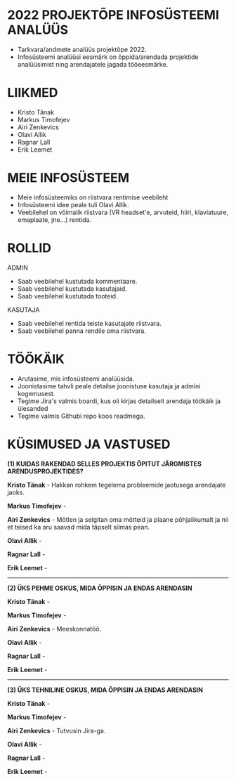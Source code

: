 # 2022 PROJEKTÕPE INFOSÜSTEEMI ANALÜÜS
- Tarkvara/andmete analüüs projektõpe 2022.
- Infosüsteemi analüüsi eesmärk on õppida/arendada projektide analüüsimist ning arendajatele jagada tööeesmärke.

# LIIKMED
- Kristo Tänak
- Markus Timofejev
- Airi Zenkevics
- Olavi Allik
- Ragnar Lall
- Erik Leemet

# MEIE INFOSÜSTEEM
- Meie infosüsteemiks on riistvara rentimise veebileht
- Infosüsteemi idee peale tuli Olavi Allik.
- Veebilehel on võimalik riistvara (VR headset'e, arvuteid, hiiri, klaviatuure, emaplaate, jne...) rentida.

# ROLLID

ADMIN
- Saab veebilehel kustutada kommentaare.
- Saab veebilehel kustutada kasutajaid.
- Saab veebilehel kustutada tooteid.

KASUTAJA
- Saab veebilehel rentida teiste kasutajate riistvara.
- Saab veebilehel panna rendile oma riistvara.

# TÖÖKÄIK

- Arutasime, mis infosüsteemi analüüsida.
- Joonistasime tahvli peale detailse joonistuse kasutaja ja admini kogemusest.
- Tegime Jira's valmis boardi, kus oli kirjas detailselt arendaja töökäik ja ülesanded
- Tegime valmis Githubi repo koos readmega.

# KÜSIMUSED JA VASTUSED

**(1) KUIDAS RAKENDAD SELLES PROJEKTIS ÕPITUT JÄRGMISTES ARENDUSPROJEKTIDES?**

**Kristo Tänak** - Hakkan rohkem tegelema probleemide jaotusega arendajate jaoks.

**Markus Timofejev** - 

**Airi Zenkevics** - Mõtlen ja selgitan oma mõtteid ja plaane põhjalikumalt ja nii et teised ka aru saavad mida täpselt silmas pean.

**Olavi Allik** - 

**Ragnar Lall** - 

**Erik Leemet** - 

-----------------------------------------------------------------------

**(2) ÜKS PEHME OSKUS, MIDA ÕPPISIN JA ENDAS ARENDASIN**

**Kristo Tänak** - 

**Markus Timofejev** - 

**Airi Zenkevics** - Meeskonnatöö.

**Olavi Allik** - 

**Ragnar Lall** - 

**Erik Leemet** -

-----------------------------------------------------------------------

**(3) ÜKS TEHNILINE OSKUS, MIDA ÕPPISIN JA ENDAS ARENDASIN**

**Kristo Tänak** - 

**Markus Timofejev** - 

**Airi Zenkevics** - Tutvusin Jira-ga.

**Olavi Allik** - 

**Ragnar Lall** - 

**Erik Leemet** -
